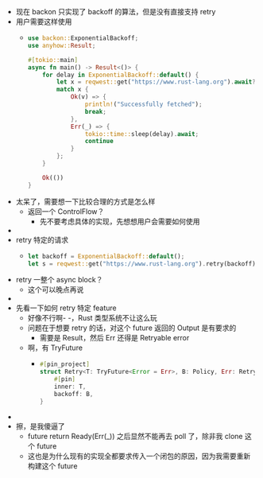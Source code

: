 - 现在 backon 只实现了 backoff 的算法，但是没有直接支持 retry
- 用户需要这样使用
	- ```rust
	  use backon::ExponentialBackoff;
	  use anyhow::Result;
	  
	  #[tokio::main]
	  async fn main() -> Result<()> {
	      for delay in ExponentialBackoff::default() {
	          let x = reqwest::get("https://www.rust-lang.org").await?.text().await;
	          match x {
	              Ok(v) => {
	                  println!("Successfully fetched");
	                  break;
	              },
	              Err(_) => {
	                  tokio::time::sleep(delay).await;
	                  continue
	              }
	          };
	      }
	  
	      Ok(())
	  }
	  ```
- 太呆了，需要想一下比较合理的方式是怎么样
	- 返回一个 ControlFlow？
		- 先不要考虑具体的实现，先想想用户会需要如何使用
-
- retry 特定的请求
	- ```rust
	  let backoff = ExponentialBackoff::default();
	  let s = reqwest::get("https://www.rust-lang.org").retry(backoff).await?.text().await;
	  ```
- retry 一整个 async block？
	- 这个可以晚点再说
-
- 先看一下如何 retry 特定 feature
	- 好像不行啊- -，Rust 类型系统不让这么玩
	- 问题在于想要 retry 的话，对这个 future 返回的 Output 是有要求的
		- 需要是 Result，然后 Err 还得是 Retryable error
	- 啊，有 TryFuture
		- ```rust
		  #[pin_project]
		  struct Retry<T: TryFuture<Error = Err>, B: Policy, Err: RetryableError> {
		      #[pin]
		      inner: T,
		      backoff: B,
		  }
		  
		  ```
-
- 擦，是我傻逼了
	- future return Ready(Err(_)) 之后显然不能再去 poll 了，除非我 clone 这个 future
	- 这也是为什么现有的实现全都要求传入一个闭包的原因，因为我需要重新构建这个 future